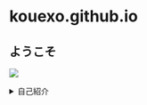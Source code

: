 # kouexo.github.io
## ようこそ

![](/assets/images/chameleon.png)
<details><summary>自己紹介</summary>

<p> 名前 <br>  </p>
Kou
<p>主な使用言語 <br>  </p>
Python
<p>使ったことがあるプログラミング言語 <br> </p>
C,C++,PHP, (HTML/CSS) ※ほぼ忘れました
